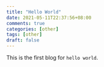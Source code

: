 ```yaml
---
title: "Hello World"
date: 2021-05-11T22:37:56+08:00
comments: true
categories: [other]
tags: [other]
draft: false
---
```


This is the first blog for `hello world`.

